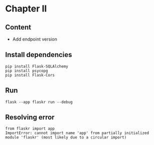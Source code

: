 # Chapter II

## Content
- Add endpoint version

## Install dependencies
```
pip install Flask-SQLAlchemy
pip install psycopg
pip install Flask-Cors
```

## Run
```
flask --app flaskr run --debug
```

## Resolving error
```
from flaskr import app
ImportError: cannot import name 'app' from partially initialized module 'flaskr' (most likely due to a circular import)
```
